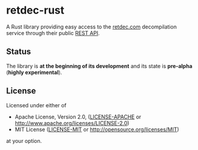 # retdec-rust

A Rust library providing easy access to the [retdec.com](https://retdec.com)
decompilation service through their public [REST API](https://retdec.com/api/).

## Status

The library is **at the beginning of its development** and its state is
**pre-alpha** (**highly experimental**).

## License

Licensed under either of

* Apache License, Version 2.0,
  ([LICENSE-APACHE](https://github.com/s3rvac/retdec-rust/tree/master/LICENSE-APACHE)
  or http://www.apache.org/licenses/LICENSE-2.0)
* MIT License
  ([LICENSE-MIT](https://github.com/s3rvac/retdec-rust/tree/master/LICENSE-APACHE)
  or http://opensource.org/licenses/MIT)

at your option.
